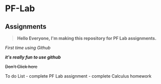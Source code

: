 # PF-Lab
## Assignments
> **Hello Everyone,
I'm making this repository for PF Lab assignments.**

*First time using Github*

***it's really fun to use github***

~~Don't Click here~~

 To do List
    - complete PF Lab assignment
      - complete Calculus homework
